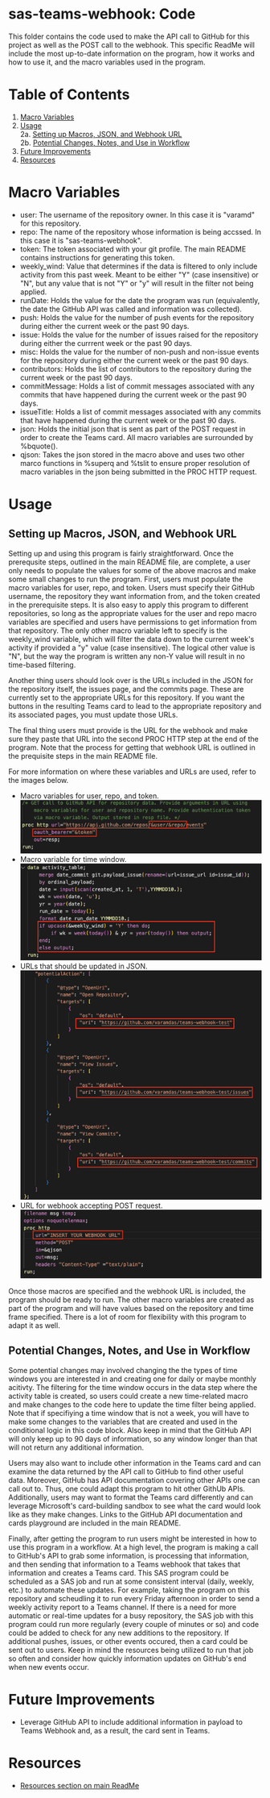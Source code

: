# sas-teams-webhook: Code
This folder contains the code used to make the API call to GitHub for this project as well as the POST call to the webhook. This specific ReadMe will include the most up-to-date information on the program, how it works and how to use it, and the macro variables used in the program.

# Table of Contents
1. [Macro Variables](https://github.com/varamdas/sas-teams-webhook/tree/main/Code#macro-variables)  
2. [Usage](https://github.com/varamdas/sas-teams-webhook/tree/main/Code#usage)    
    2a. [Setting up Macros, JSON, and Webhook URL](https://github.com/varamdas/sas-teams-webhook/tree/main/Code#setting-up-macros-json-and-webhook-url)    
    2b. [Potential Changes, Notes, and Use in Workflow](https://github.com/varamdas/sas-teams-webhook/tree/main/Code#potential-changes-notes-and-use-in-workflow)   
3. [Future Improvements](https://github.com/varamdas/sas-teams-webhook/tree/main/Code#future-improvements)    
4. [Resources](https://github.com/varamdas/sas-teams-webhook/tree/main/Code#resources)  

# Macro Variables
- user: The username of the repository owner. In this case it is "varamd" for this repository.
- repo: The name of the repository whose information is being accssed. In this case it is "sas-teams-webhook".
- token: The token associated with your git profile. The main README contains instructions for generating this token.
- weekly_wind: Value that determines if the data is filtered to only include activity from this past week. Meant to be either "Y" (case insensitive) or "N", but any value that is not "Y" or "y" will result in the filter not being applied.
- runDate: Holds the value for the date the program was run (equivalently, the date the GitHub API was called and information was collected).
- push: Holds the value for the number of push events for the repository during either the current week or the past 90 days.
- issue: Holds the value for the number of issues raised for the repository during either the currrent week or the past 90 days.
- misc: Holds the value for the number of non-push and non-issue events for the repository during either the current week or the past 90 days.
- contributors: Holds the list of contributors to the repository during the current week or the past 90 days.
- commitMessage: Holds a list of commit messages associated with any commits that have happened during the current week or the past 90 days.
- issueTitle: Holds a list of commit messages associated with any commits that have happened during the current week or the past 90 days.
- json: Holds the initial json that is sent as part of the POST request in order to create the Teams card. All macro variables are surrounded by %bquote().
- qjson: Takes the json stored in the macro above and uses two other marco functions in %superq and %tslit to ensure proper resolution of macro variables in the json being submitted in the PROC HTTP request.

# Usage

## Setting up Macros, JSON, and Webhook URL
Setting up and using this program is fairly straightforward. Once the prerequsite steps, outlined in the main README file, are complete, a user only needs to populate the values for some of the above macros and make some small changes to run the program. First, users must populate the macro variables for user, repo, and token. Users must specify their GitHub username, the repository they want information from, and the token created in the prerequisite steps. It is also easy to apply this program to different repositories, so long as the appropriate values for the user and repo macro variables are specified and users have permissions to get information from that repository. The only other macro variable left to specify is the weekly_wind variable, which will filter the data down to the current week's activity if provided a "y" value (case insensitive). The logical other value is "N", but the way the program is written any non-Y value will result in no time-based filtering. 

Another thing users should look over is the URLs included in the JSON for the repository itself, the issues page, and the commits page. These are currently set to the appropriate URLs for this repository. If you want the buttons in the resulting Teams card to lead to the appropriate repository and its associated pages, you must update those URLs.

The final thing users must provide is the URL for the webhook and make sure they paste that URL into the second PROC HTTP step at the end of the program. Note that the process for getting that webhook URL is outlined in the prequisite steps in the main README file.

For more information on where these variables and URLs are used, refer to the images below.  
- Macro variables for user, repo, and token.    
    !["Image of API call to GitHub with user-specific macros"](./Images_Code/Call_Macros.png)    
- Macro variable for time window.  
    !["Image of time window macro variable and code using it"](./Images_Code/Time_Macro.png)  
- URLs that should be updated in JSON.  
    !["Image of repository-specific URLs"](./Images_Code/JSON_URLs.png)  
- URL for webhook accepting POST request.  
    !["Image of where to specify Teams webhook URL"](./Images_Code/Webhook_URL.png)  

Once those macros are specified and the webhook URL is included, the program should be ready to run. The other macro variables are created as part of the program and will have values based on the repository and time frame specified. There is a lot of room for flexibility with this program to adapt it as well. 

## Potential Changes, Notes, and Use in Workflow
Some potential changes may involved changing the the types of time windows you are interested in and creating one for daily or maybe monthly acitivty. The filtering for the time window occurs in the data step where the activity table is created, so users could create a new time-related macro and make changes to the code here to update the time filter being applied. Note that if specifiying a time window that is not a week, you will have to make some changes to the variables that are created and used in the conditional logic in this code block. Also keep in mind that the GitHub API will only keep up to 90 days of information, so any window longer than that will not return any additional information. 

Users may also want to include other information in the Teams card and can examine the data returned by the API call to GitHub to find other useful data. Moreover, GitHub has API documentation covering other APIs one can call out to. Thus, one could adapt this program to hit other GithUb APIs. Additionally, users may want to format the Teams card differently and can leverage Microsoft's card-building sandbox to see what the card would look like as they make changes. Links to the GitHub API documentation and cards playground are included in the main README.

Finally, after getting the program to run users might be interested in how to use this program in a workflow. At a high level, the program is making a call to GitHub's API to grab some information, is processing that information, and then sending that information to a Teams webhook that takes that information and creates a Teams card. This SAS program could be scheduled as a SAS job and run at some consistent interval (daily, weekly, etc.) to automate these updates. For example, taking the program on this repository and scheudling it to run every Friday afternoon in order to send a weekly activity report to a Teams channel. If there is a need for more automatic or real-time updates for a busy repository, the SAS job with this program could run more regularly (every couple of minutes or so) and code could be added to check for any new additions to the repository. If additional pushes, issues, or other events occured, then a card could be sent out to users. Keep in mind the resources being utilized to run that job so often and consider how quickly information updates on GitHub's end when new events occur.

# Future Improvements
- Leverage GitHub API to include additional information in payload to Teams Webhook and, as a result, the card sent in Teams.

# Resources
- [Resources section on main ReadMe](https://github.com/varamdas/sas-teams-webhook/blob/main/README.md#resources) 
